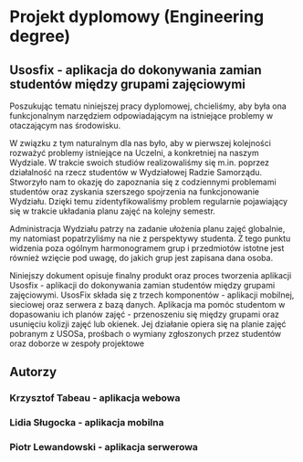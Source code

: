 # Projekt dyplomowy (Engineering degree)

## Usosfix - aplikacja do dokonywania zamian studentów między grupami zajęciowymi
Poszukując tematu niniejszej pracy dyplomowej, chcieliśmy, aby była ona funkcjonalnym narzędziem odpowiadającym na istniejące problemy w otaczającym nas środowisku.

W związku z tym naturalnym dla nas było, aby w pierwszej kolejności rozważyć problemy
istniejące na Uczelni, a konkretniej na naszym Wydziale.
W trakcie swoich studiów realizowaliśmy się m.in. poprzez działalność na rzecz studentów w Wydziałowej Radzie Samorządu. Stworzyło nam to okazję do zapoznania się z codziennymi
problemami studentów oraz zyskania szerszego spojrzenia na funkcjonowanie Wydziału.
Dzięki temu zidentyfikowaliśmy problem regularnie pojawiający się w trakcie układania
planu zajęć na kolejny semestr.

Administracja Wydziału patrzy na zadanie ułożenia planu zajęć globalnie, my natomiast popatrzyliśmy na nie z perspektywy studenta. Z tego punktu widzenia poza ogólnym
harmonogramem grup i przedmiotów istotne jest również wzięcie pod uwagę, do jakich
grup jest zapisana dana osoba.

Niniejszy dokument opisuje finalny produkt oraz proces tworzenia aplikacji Usosfix -
aplikacji do dokonywania zamian studentów między grupami zajęciowymi.
UsosFix składa się z trzech komponentów - aplikacji mobilnej, sieciowej oraz serwera
z bazą danych. Aplikacja ma pomóc studentom w dopasowaniu ich planów zajęć -
przenoszeniu się między grupami oraz usunięciu kolizji zajęć lub okienek. Jej działanie
opiera się na planie zajęć pobranym z USOSa, prośbach o wymiany zgłoszonych przez
studentów oraz doborze w zespoły projektowe

## Autorzy
### Krzysztof Tabeau - aplikacja webowa
### Lidia Sługocka - aplikacja mobilna
### Piotr Lewandowski - aplikacja serwerowa




